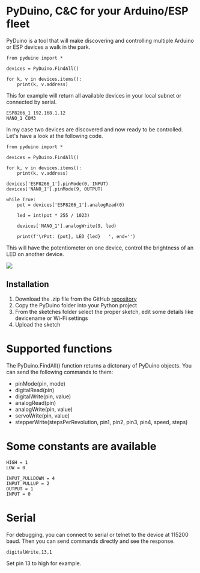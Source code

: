 # PyDuino, C&C for your Arduino/ESP fleet

PyDuino is a tool that will make discovering and controlling multiple Arduino or ESP devices a walk in the park.

    
    from pyduino import *
    
    devices = PyDuino.FindAll()
    
    for k, v in devices.items():
        print(k, v.address)

This for example will return all available devices in your local subnet or connected by serial.

    ESP8266_1 192.168.1.12
    NANO_1 COM3

In my case two devices are discovered and now ready to be controlled. Let's have a look at the following code.

    from pyduino import *
    
    devices = PyDuino.FindAll()
    
    for k, v in devices.items():
        print(k, v.address)
    
    devices['ESP8266_1'].pinMode(0, INPUT)
    devices['NANO_1'].pinMode(9, OUTPUT)
    
    while True:
        pot = devices['ESP8266_1'].analogRead(0)
    
        led = int(pot * 255 / 1023)
    
        devices['NANO_1'].analogWrite(9, led)
    
        print(f'\rPot: {pot}, LED {led}   ', end='')
    
This will have the potentiometer on one device, control the brightness of an LED on another device.

![](https://krakkus.com/wp-content/uploads/2023/05/PXL_20230505_170058312.jpg)

## Installation

1. Download the .zip file from the GitHub [repository](https://github.com/krakkus/PyDuino)
2. Copy the PyDuino folder into your Python project 
3. From the sketches folder select the proper sketch, edit some details like devicename or Wi-Fi settings
4. Upload the sketch

# Supported functions

The PyDuino.FindAll() function returns a dictonary of PyDuino objects. You can send the following commands to them:

* pinMode(pin, mode)
* digitalRead(pin)
* digitalWrite(pin, value)
* analogRead(pin)
* analogWrite(pin, value)
* servoWrite(pin, value)
* stepperWrite(stepsPerRevolution, pin1, pin2, pin3, pin4, speed, steps)

# Some constants are available

    HIGH = 1
    LOW = 0
    
    INPUT_PULLDOWN = 4
    INPUT_PULLUP = 2
    OUTPUT = 1
    INPUT = 0

# Serial

For debugging, you can connect to serial or telnet to the device at 115200 baud. Then you can send commands directly and see the response.

    digitalWrite,13,1

Set pin 13 to high for example.
